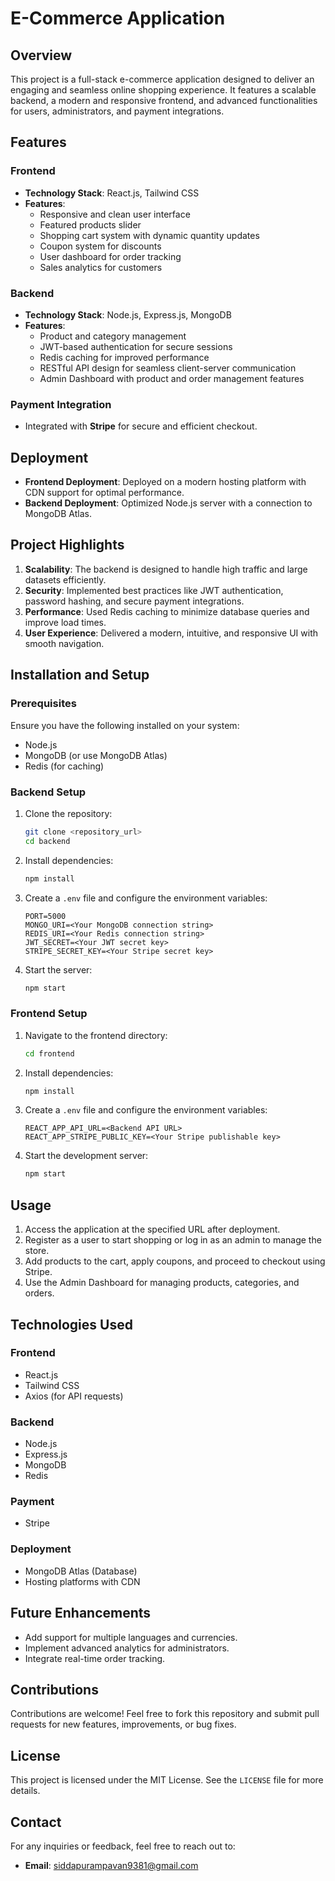 # E-Commerce Application

## Overview
This project is a full-stack e-commerce application designed to deliver an engaging and seamless online shopping experience. It features a scalable backend, a modern and responsive frontend, and advanced functionalities for users, administrators, and payment integrations.

## Features

### Frontend
- **Technology Stack**: React.js, Tailwind CSS
- **Features**:
  - Responsive and clean user interface
  - Featured products slider
  - Shopping cart system with dynamic quantity updates
  - Coupon system for discounts
  - User dashboard for order tracking
  - Sales analytics for customers

### Backend
- **Technology Stack**: Node.js, Express.js, MongoDB
- **Features**:
  - Product and category management
  - JWT-based authentication for secure sessions
  - Redis caching for improved performance
  - RESTful API design for seamless client-server communication
  - Admin Dashboard with product and order management features

### Payment Integration
- Integrated with **Stripe** for secure and efficient checkout.

## Deployment
- **Frontend Deployment**: Deployed on a modern hosting platform with CDN support for optimal performance.
- **Backend Deployment**: Optimized Node.js server with a connection to MongoDB Atlas.

## Project Highlights
1. **Scalability**: The backend is designed to handle high traffic and large datasets efficiently.
2. **Security**: Implemented best practices like JWT authentication, password hashing, and secure payment integrations.
3. **Performance**: Used Redis caching to minimize database queries and improve load times.
4. **User Experience**: Delivered a modern, intuitive, and responsive UI with smooth navigation.

## Installation and Setup

### Prerequisites
Ensure you have the following installed on your system:
- Node.js
- MongoDB (or use MongoDB Atlas)
- Redis (for caching)

### Backend Setup
1. Clone the repository:
   ```bash
   git clone <repository_url>
   cd backend
   ```
2. Install dependencies:
   ```bash
   npm install
   ```
3. Create a `.env` file and configure the environment variables:
   ```env
   PORT=5000
   MONGO_URI=<Your MongoDB connection string>
   REDIS_URI=<Your Redis connection string>
   JWT_SECRET=<Your JWT secret key>
   STRIPE_SECRET_KEY=<Your Stripe secret key>
   ```
4. Start the server:
   ```bash
   npm start
   ```

### Frontend Setup
1. Navigate to the frontend directory:
   ```bash
   cd frontend
   ```
2. Install dependencies:
   ```bash
   npm install
   ```
3. Create a `.env` file and configure the environment variables:
   ```env
   REACT_APP_API_URL=<Backend API URL>
   REACT_APP_STRIPE_PUBLIC_KEY=<Your Stripe publishable key>
   ```
4. Start the development server:
   ```bash
   npm start
   ```

## Usage
1. Access the application at the specified URL after deployment.
2. Register as a user to start shopping or log in as an admin to manage the store.
3. Add products to the cart, apply coupons, and proceed to checkout using Stripe.
4. Use the Admin Dashboard for managing products, categories, and orders.

## Technologies Used

### Frontend
- React.js
- Tailwind CSS
- Axios (for API requests)

### Backend
- Node.js
- Express.js
- MongoDB
- Redis

### Payment
- Stripe

### Deployment
- MongoDB Atlas (Database)
- Hosting platforms with CDN

## Future Enhancements
- Add support for multiple languages and currencies.
- Implement advanced analytics for administrators.
- Integrate real-time order tracking.

## Contributions
Contributions are welcome! Feel free to fork this repository and submit pull requests for new features, improvements, or bug fixes.

## License
This project is licensed under the MIT License. See the `LICENSE` file for more details.

## Contact
For any inquiries or feedback, feel free to reach out to:
- **Email**: siddapurampavan9381@gmail.com

